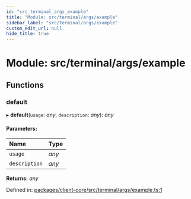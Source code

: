 ```yaml
---
id: "src_terminal_args_example"
title: "Module: src/terminal/args/example"
sidebar_label: "src/terminal/args/example"
custom_edit_url: null
hide_title: true
---
```


# Module: src/terminal/args/example

## Functions

### default

▸ **default**(`usage`: *any*, `description`: *any*): *any*

#### Parameters:

Name | Type |
:------ | :------ |
`usage` | *any* |
`description` | *any* |

**Returns:** *any*

Defined in: [packages/client-core/src/terminal/args/example.ts:1](https://github.com/xr3ngine/xr3ngine/blob/716a06460/packages/client-core/src/terminal/args/example.ts#L1)

